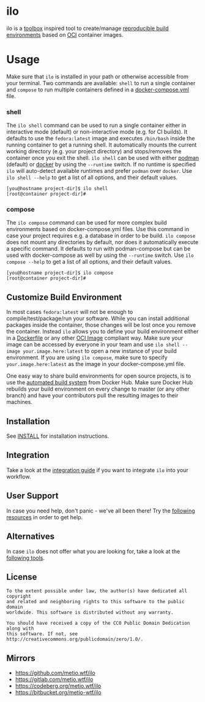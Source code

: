 # ilo

ilo is a [toolbox](https://github.com/containers/toolbox) inspired tool to create/manage [reproducible build environments](https://reproducible-builds.org/) based on [OCI](https://www.opencontainers.org/) container images.

# Usage

Make sure that `ilo` is installed in your path or otherwise accessible from your terminal.
Two commands are available: `shell` to run a single container and `compose` to run multiple containers defined in a [docker-compose.yml](https://docs.docker.com/compose/compose-file/) file.

### shell

The `ilo shell` command can be used to run a single container either in interactive mode (default) or non-interactive mode (e.g. for CI builds).
It defaults to use the `fedora:latest` image and executes `/bin/bash` inside the running container to get a running shell.
It automatically mounts the current working directory (e.g. your project directory) and stops/removes the container once you exit the shell. `ilo shell` can be used with either [podman](https://podman.io/) (default) or [docker](https://www.docker.com/products/container-runtime) by using the `--runtime` switch. If no runtime is specified `ilo` will auto-detect available runtimes and prefer `podman` over `docker`.
Use `ilo shell --help` to get a list of all options, and their default values.

```shell script
[you@hostname project-dir]$ ilo shell
[root@container project-dir]#
```

### compose

The `ilo compose` command can be used for more complex build environments based on docker-compose.yml files.
Use this command in case your project requires e.g. a database in order to be build. `ilo compose` does not mount any directories by default, nor does it automatically execute a specific command.
It defaults to run with podman-compose but can be used with docker-compose as well by using the `--runtime` switch.
Use `ilo compose --help` to get a list of all options, and their default values.

```shell script
[you@hostname project-dir]$ ilo compose
[root@container project-dir]#
```

## Customize Build Environment

In most cases `fedora:latest` will not be enough to compile/test/package/run your software.
While you can install additional packages inside the container, those changes will be lost once you remove the container.
Instead `ilo` allows you to define your build environment either in a [Dockerfile](https://docs.docker.com/engine/reference/builder/) or any other [OCI Image](https://github.com/opencontainers/image-spec/blob/master/spec.md) compliant way.
Make sure your image can be accessed by everyone in your team and use `ilo shell --image your.image.here:latest` to open a new instance of your build environment.
If you are using `ilo compose`, make sure to specify `your.image.here:latest` as the image in your docker-compose.yml file.

One easy way to share build environments for open source projects, is to use the [automated build system](https://docs.docker.com/docker-hub/builds/) from Docker Hub.
Make sure Docker Hub rebuilds your build environment on every change to master (or any other branch) and have your contributors pull the resulting images to their machines.

## Installation

See [INSTALL](./docs/topics/INSTALL.md) for installation instructions.

## Integration

Take a look at the [integration guide](./docs/topics/INTEGRATION.md) if you want to integrate `ilo` into your workflow.

## User Support

In case you need help, don't panic - we've all been there!
Try the [following resources](./docs/topics/SUPPORT.md) in order to get help.

## Alternatives

In case `ilo` does not offer what you are looking for, take a look at the [following tools](./docs/topics/ALTERNATIVES.md).

## License

```
To the extent possible under law, the author(s) have dedicated all copyright
and related and neighboring rights to this software to the public domain
worldwide. This software is distributed without any warranty.

You should have received a copy of the CC0 Public Domain Dedication along with
this software. If not, see http://creativecommons.org/publicdomain/zero/1.0/.
```

## Mirrors

* https://github.com/metio.wtf/ilo
* https://gitlab.com/metio.wtf/ilo
* https://codeberg.org/metio.wtf/ilo
* https://bitbucket.org/metio-wtf/ilo
